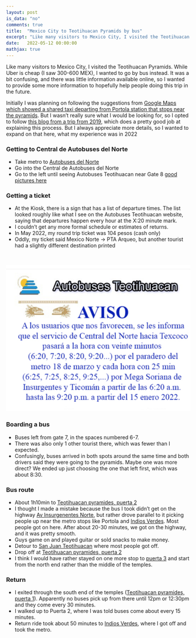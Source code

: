 ```yaml
---
layout: post
is_data: "no"
comments: true
title:  "Mexico City to Teotihuacan Pyramids by bus"
excerpt: "Like many visitors to Mexico City, I visited the Teotihuacan Pyramids. Doing that by bus was a bit confusing, so I wanted to provide some more information to hopefully help people doing this trip in the future."
date:   2022-05-12 00:00:00
mathjax: true
---
```


Like many visitors to Mexico City, I visited the Teotihuacan Pyramids. While Uber is cheap (I saw 300-600 MEX), I wanted to go by bus instead. It was a bit confusing, and there was little information available online, so I wanted to provide some more information to hopefully help people doing this trip in the future.

Initially I was planning on following the suggestions from [Google Maps which showed a shared taxi departing from Portola station that stops near the pyramids](https://www.google.com/maps/dir/Potrero/19.6837347,-98.8523003/@19.6310429,-98.9704523,12z/data=!4m9!4m8!1m5!1m1!1s0x85d1f908fcaacd57:0x4a7c8a06cd62baaa!2m2!1d-99.1320093!2d19.4771905!1m0!3e3). But I wasn’t really sure what I would be looking for, so I opted to follow [this blog from a trip from 2019](https://sightdoing.net/how-to-visit-teotihuacan-without-a-tour/), which does a pretty good job at explaining this process. But I always appreciate more details, so I wanted to expand on that here, what my experience was in 2022

### Getting to Central de Autobuses del Norte

- Take metro to [Autobuses del Norte](https://goo.gl/maps/9ZhCJ11pX42pPaD16)
- Go into the Central de Autobuses del Norte
- Go to the left until seeing Autobuses Teotihuacan near Gate 8 [good pictures here](https://sightdoing.net/how-to-visit-teotihuacan-without-a-tour/)

### Getting a ticket

- At the Kiosk, there is a sign that has a list of departure times. The list looked roughly like what I see on the Autobuses Teotihuacan website, saying that departures happen every hour at the X:20 minute mark.
- I couldn’t get any more formal schedule or estimates of returns. 
- In May 2022, my round trip ticket was 104 pesos (cash only)
- Oddly, my ticket said Mexico Norte -> PTA Arqueo, but another tourist had a slightly different destination printed

&nbsp;
<div class="imgcap" style="text-align:center">
<img src="/assets/misc/teotihuacan_bus.png" height="400">
<div class="thecap" style="text-align:center"></div></div>

### Boarding a bus

- Buses left from gate 7, in the spaces numbered 6-7. 
- There was also only 1 other tourist there, which was fewer than I expected.
- Confusingly, buses arrived in both spots around the same time and both drivers said they were going to the pyramids. Maybe one was more direct? We ended up just choosing the one that left first, which was about 8:30.

### Bus route

- About 1h10min to [Teotihuacan pyramides, puerta 2](https://goo.gl/maps/kTFw5GQSyigcpqf98)
- I thought I made a mistake because the bus I took didn’t get on the highway [Av Insurgenentes Norte](https://goo.gl/maps/g3YsjPPj8PYZCXdD9), but rather drove parallel to it picking people up near the metro stops like Portola and [Indios Verdes](https://goo.gl/maps/aq3aKy9S2UqqXicx5). Most people got on here. After about 20-30 minutes, we got on the highway, and it was pretty smooth.
- Guys game on and played guitar or sold snacks to make money.
- Detour to [San Juan Teotihuacan](https://goo.gl/maps/bAtpHUrh6bb4FxH56) where most people got off.
- Drop off at [Teotihuacan pyramides, puerta 2](https://goo.gl/maps/kTFw5GQSyigcpqf98)
- I think I would have rather stayed on one more stop to [puerta 3](https://goo.gl/maps/dp8wPLcda8jgVuKbA) and start from the north end rather than the middle of the temples.

### Return

- I exited through the south end of the temples ([Teotihuacan pyramides, puerta 1](https://goo.gl/maps/fSVFaB8hP4VQJfr39)). Apparently no buses pick up from there until 12pm or 12:30pm and they come every 30 minutes.
- I walked up to Puerta 2, where I was told buses come about every 15 minutes. 
- Return ride took about 50 minutes to [Indios Verdes](https://goo.gl/maps/aq3aKy9S2UqqXicx5), where I got off and took the metro.
